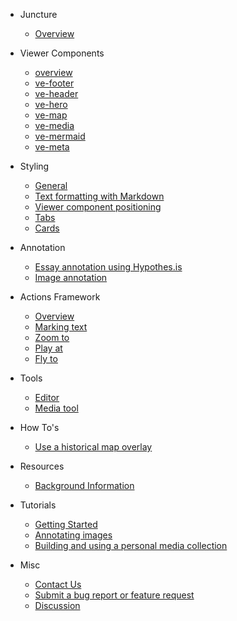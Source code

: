 - Juncture

  - [Overview](/)

- Viewer Components
  - [overview](/overview)
  - [ve-footer](/components/footer)
  - [ve-header](/components/header)
  - [ve-hero](/components/hero)
  - [ve-map](/components/map)
  - [ve-media](/components/media)
  - [ve-mermaid](/components/mermaid)
  - [ve-meta](/components/meta)

- Styling
  - [General](/styling/general)
  - [Text formatting with Markdown](/styling/markdown)
  - [Viewer component positioning](/styling/component-positioning)
  - [Tabs](/styling/tabs)
  - [Cards](/styling/cards)

- Annotation
  - [Essay annotation using Hypothes.is](/annotation/essay-annotation)
  - [Image annotation](/annotation/image-annotation)

- Actions Framework
  - [Overview](/actions/overview)
  - [Marking text](/actions/marking-text)
  - [Zoom to](/actions/zoom-to)
  - [Play at](/actions/play-at)
  - [Fly to](/actions/fly-to)

- Tools
  - [Editor](/tools/editor)
  - [Media tool](/tools/media-tool)

- How To's
  - [Use a historical map overlay](/howto/historical-map)

- Resources
  - [Background Information](/background)

- Tutorials
  - [Getting Started](/tutorials/getting-started)
  - [Annotating images](/tutorials/annotating-images)
  - [Building and using a personal media collection](/tutorials/media-collection)

- Misc
  - [Contact Us](/contact)
  - [Submit a bug report or feature request](/issues)
  - [Discussion](/discussion)
